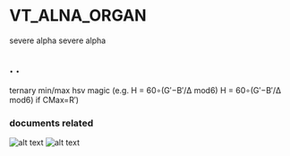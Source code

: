# VT_ALNA_ORGAN
severe alpha severe alpha
## .  .  
ternary min/max
hsv magic
(e.g. 
H = 60∘(G′−B′/Δ mod6)
H = 60∘(G′−B′/Δ mod6)
if CMax=R′)
### documents related


<!-- ![alt text](https://oddodd.org/lib/github/hsl2.jpg "HSV") -->
![alt text](https://oddodd.org/lib/github/hsl1.jpg "HSV")
![alt text](https://oddodd.org/lib/github/hsv-mod.jpg "HSV")